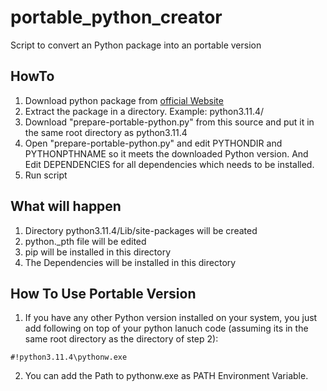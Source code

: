 # portable_python_creator
Script to convert an Python package into an portable version

## HowTo
1. Download python package from [official Website](https://www.python.org/downloads/)
2. Extract the package in a directory. Example: python3.11.4/
3. Download "prepare-portable-python.py" from this source and put it in the same root directory as python3.11.4
4. Open "prepare-portable-python.py" and edit PYTHONDIR and PYTHONPTHNAME so it meets the downloaded Python version. And Edit DEPENDENCIES for all dependencies which needs to be installed.
6. Run script

## What will happen
1. Directory python3.11.4/Lib/site-packages will be created
2. python<ver>._pth file will be edited
3. pip will be installed in this directory
4. The Dependencies will be installed in this directory

## How To Use Portable Version
1. If you have any other Python version installed on your system, you just add following on top of your python lanuch code (assuming its in the same root directory as the directory of step 2):
```
#!python3.11.4\pythonw.exe
```

2. You can add the Path to pythonw.exe as PATH Environment Variable.
